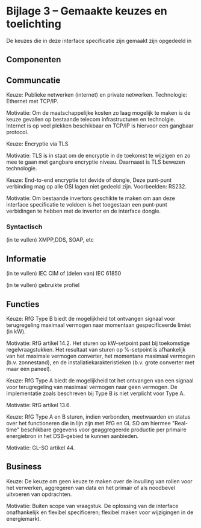 # Bijlage 3 – Gemaakte keuzes en toelichting

De keuzes die in deze interface specificatie zijn gemaakt zijn opgedeeld in 

## Componenten

## Communcatie

Keuze: Publieke netwerken (internet) en private netwerken. Technologie: Ethernet met TCP/IP.

Motivatie: Om de maatschappelijke kosten zo laag mogelijk te maken is de keuze gevallen op bestaande telecom infrastructuren en technolgie. Internet is op veel plekken beschikbaar en TCP/IP is hiervoor een gangbaar protocol. 



Keuze: Encryptie via TLS

Motivatie: TLS is in staat om de encryptie in de toekomst te wijzigen en zo mee te gaan met gangbare encryptie niveau. Daarnaast is TLS bewezen technologie.


Keuze: End-to-end encryptie tot devide of dongle, Deze punt-punt verbinding mag op alle OSI lagen niet gedeeld zijn. Voorbeelden: RS232.

Motivatie: Om bestaande invertors geschikte te maken om aan deze interface specificatie te voldoen is het toegestaan een punt-punt verbidingen te hebben met de invertor en de interface dongle. 

### Syntactisch

(in te vullen) XMPP,DDS, SOAP, etc

## Informatie

(in te vullen) IEC CIM of (delen van) IEC 61850

(in te vullen) gebruikte profiel

## Functies
Keuze: RfG Type B biedt de mogelijkheid tot ontvangen signaal voor terugregeling maximaal vermogen naar momentaan gespecificeerde limiet (in kW).

Motivatie: RfG artikel 14.2. Het sturen op kW-setpoint past bij toekomstige regelvraagstukken. Het resultaat van sturen op %-setpoint is afhankelijk van het maximale vermogen converter, het momentane maximaal vermogen (b.v. zonnestand), en de installatiekarakteristieken (b.v. grote converter met maar één paneel).

Keuze: RfG Type A biedt de mogelijkheid tot het ontvangen van een signaal voor terugregeling van maximaal vermogen naar geen vermogen. De implementatie zoals beschreven bij Type B is niet verplicht voor Type A.

Motivatie: RfG artikel 13.6. 

Keuze: RfG Type A en B sturen, indien verbonden, meetwaarden en status over het functioneren die in lijn zijn met RfG en GL SO om hiermee "Real-time" beschikbare gegevens voor geaggregeerde productie per primaire energiebron in het DSB-gebied te kunnen aanbieden.

Motivatie: GL-SO artikel 44.

## Business
Keuze: De keuze om geen keuze te maken over de invulling van rollen voor het verwerken, aggregeren van data en het primair of als noodbevel uitvoeren van opdrachten.

Motivatie: Buiten scope van vraagstuk. De oplossing van de interface onafhankelijk en flexibel specificeren; flexibel maken voor wijzigingen in de energiemarkt. 
